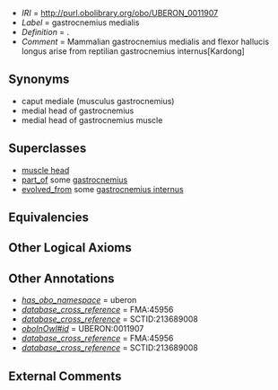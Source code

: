  * *IRI* = http://purl.obolibrary.org/obo/UBERON_0011907
 * *Label* = gastrocnemius medialis
 * *Definition* = .
 * *Comment* = Mammalian gastrocnemius medialis and flexor hallucis longus arise from reptilian gastrocnemius internus[Kardong]

## Synonyms

 * caput mediale (musculus gastrocnemius)
 * medial head of gastrocnemius
 * medial head of gastrocnemius muscle

## Superclasses

 * [muscle head](../../UBERON/06/UBERON_0011906.md)
 * [part_of](../../BFO/50/BFO_0000050.md) some [gastrocnemius](../../UBERON/88/UBERON_0001388.md)
 * [evolved_from](../../core#evolved/om/core#evolved_from.md) some [gastrocnemius internus](../../UBERON/09/UBERON_0011909.md)

## Equivalencies


## Other Logical Axioms


## Other Annotations

 * *[has_obo_namespace](../../ce/oboInOwl#hasOBONamespace.md)* = uberon
 * *[database_cross_reference](../../ef/oboInOwl#hasDbXref.md)* = FMA:45956
 * *[database_cross_reference](../../ef/oboInOwl#hasDbXref.md)* = SCTID:213689008
 * *[oboInOwl#id](../../id/oboInOwl#id.md)* = UBERON:0011907
 * *[database_cross_reference](../../ef/oboInOwl#hasDbXref.md)* = FMA:45956
 * *[database_cross_reference](../../ef/oboInOwl#hasDbXref.md)* = SCTID:213689008

## External Comments

